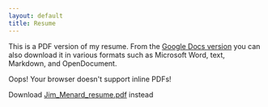 ```yaml
---
layout: default
title: Resume
---
```


This is a PDF version of my resume. From the [Google Docs
version](https://docs.google.com/document/d/1x2rt5HrMcSnD1W8hv1Z1pK9EnHpkK8a_qNvLaRm8mNY)
you can also download it in various formats such as Microsoft Word, text,
Markdown, and OpenDocument.

<object data="{{ site.url }}{{ site.baseurl }}/Jim_Menard_resume.pdf"
        width="900" height="1000" type="application/pdf">
    <p>Oops! Your browser doesn't support inline PDFs!</p>
    <p>Download <a href="Jim_Menard_resume.pdf">Jim_Menard_resume.pdf</a> instead</p>
</object>
